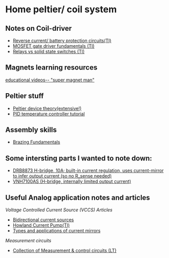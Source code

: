 # Home peltier/ coil system

## Notes on Coil-driver
* [Reverse current/ battery protection circuits(TI)](https://www.ti.com/lit/an/slva139/slva139.pdf)
* [MOSFET gate driver fundamentals (TI)](https://www.ti.com/lit/ml/slua618a/slua618a.pdf)
* [Relays vs solid state switches (TI)](https://e2e.ti.com/blogs_/b/behind_the_wheel/archive/2017/07/13/why-are-you-still-driving-automotive-motors-with-relays)


## Magnets learning resources
[educational videos-- "super magnet man"](https://supermagnetman.com/pages/all-videos)

## Peltier stuff
* [Peltier device theory(extensive!)](http://etutorials.org/Misc/pc+hardware+tuning+acceleration/Chapter+11+Problems+with+using+Thermoelectric+Elements/Peltier+Modules/)
* [PID temperature controller tutorial](https://www.youtube.com/watch?v=LXhTFBGgskI&t=378s)


## Assembly skills 
* [Brazing Fundamentals](https://www.lucasmilhaupt.com/EN/Brazing-Academy/Brazing-Fundamentals.htm)

## Some intersting parts I wanted to note down:
* [DRB8873 H-bridge, 10A; built-in current regulation, uses current-mirror to infer output current (so no R_sense needed)](https://www.ti.com/lit/ds/symlink/drv8873.pdf?ts=1593795815021&ref_url=https%253A%252F%252Fwww.ti.com%252Fproduct%252FDRV8873)
* [VNH7100AS (H-bridge, internally limited output current)](https://docs.rs-online.com/bb0a/0900766b8160a473.pdf)


## Useful Analog application notes and articles

_Voltage Controlled Current Source (VCCS) Articles_

* [Bidirectional current sources](https://www.allaboutcircuits.com/technical-articles/how-to-design-simple-voltage-controlled-bidirectional-analog-current-source/)
* [Howland Current Pump(TI)](https://www.ti.com/lit/an/snoa474a/snoa474a.pdf)
* [Types and applications of current mirrors](https://www.allaboutcircuits.com/technical-articles/learn-analog-circuits-introduction-to-current-mirrors-types-applications/)

_Measurement circuits_

* [Collection of Measurement & control circuits (LT)](https://www.analog.com/media/en/technical-documentation/application-notes/an45f.pdf)
